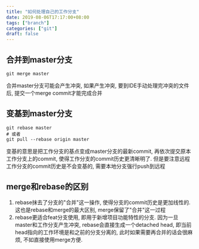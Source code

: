 ```yaml
---
title: "如何处理自己的工作分支"
date: 2019-08-06T17:17:00+08:00
tags: ["branch"]
categories: ["git"]
draft: false
---
```



## 合并到master分支
```
git merge master
```
合并master分支可能会产生冲突, 如果产生冲突, 要到IDE手动处理完冲突的文件后, 提交一个merge commit才能完成合并

<!-- ![](images/2022-03-14-09-44-25.png) -->

## 变基到master分支
```
git rebase master
# 或者
git pull --rebase origin master
```
变基的意思是把工作分支的基点变成master分支的最新commit, 再依次提交原本工作分支上的commit, 使得工作分支的commit历史更清晰明了. 但是要注意远程工作分支的commit历史是不会变基的, 需要本地分支强行push到远程


<!-- ![](images/2022-03-14-09-45-39.png) -->


## merge和rebase的区别
1. rebase抹去了分支的"合并"这一操作, 使得分支的commit历史是更加线性的. 这也是rebase和merge的最大区别, merge保留了"合并"这一过程
2. rebase更适合feat分支使用, 即用于新增项目功能特性的分支. 因为一旦master和工作分支产生冲突, rebase会直接生成一个detached head, 即当前head指向的工作环境是和之前的分支分离的, 此时如果需要再合并的话会很麻烦, 不如直接使用merge方便.

<!-- ![](images/2022-03-14-09-51-13.png) -->

